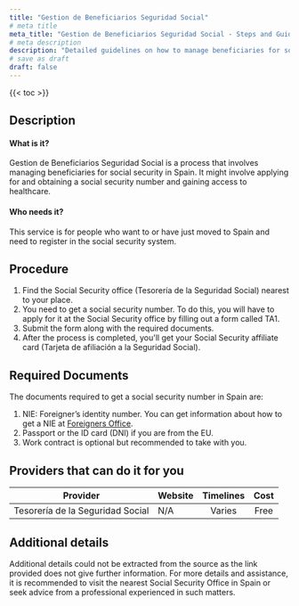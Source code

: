 ```yaml
---
title: "Gestion de Beneficiarios Seguridad Social"
# meta title
meta_title: "Gestion de Beneficiarios Seguridad Social - Steps and Guidelines"
# meta description
description: "Detailed guidelines on how to manage beneficiaries for social security in Spain, including step by step procedures."
# save as draft
draft: false
---
```


{{< toc >}}

## Description

#### What is it?

Gestion de Beneficiarios Seguridad Social is a process that involves managing beneficiaries for social security in Spain. It might involve applying for and obtaining a social security number and gaining access to healthcare.

#### Who needs it?

This service is for people who want to or have just moved to Spain and need to register in the social security system.

## Procedure

1. Find the Social Security office (Tesorería de la Seguridad Social) nearest to your place.
2. You need to get a social security number. To do this, you will have to apply for it at the Social Security office by filling out a form called TA1.
3. Submit the form along with the required documents.
4. After the process is completed, you'll get your Social Security affiliate card (Tarjeta de afiliación a la Seguridad Social).

## Required Documents

The documents required to get a social security number in Spain are:

1. NIE: Foreigner’s identity number. You can get information about how to get a NIE at [Foreigners Office](http://extranjeros.mitramiss.gob.es/es/InformacionInteres/InformacionProcedimientos/Ciudadanosnocomunitarios/hoja103/index.html).
2. Passport or the ID card (DNI) if you are from the EU.
3. Work contract is optional but recommended to take with you.

## Providers that can do it for you

| Provider                         | Website | Timelines | Cost |
| -------------------------------- | ------- | :-------: | :--: |
| Tesorería de la Seguridad Social | N/A     |  Varies   | Free |

## Additional details

Additional details could not be extracted from the source as the link provided does not give further information. For more details and assistance, it is recommended to visit the nearest Social Security Office in Spain or seek advice from a professional experienced in such matters.
